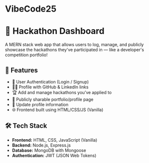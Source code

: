 # VibeCode25
# 🚀 Hackathon Dashboard

A MERN stack web app that allows users to log, manage, and publicly showcase the hackathons they've participated in — like a developer's competition portfolio!

## 🌟 Features

- 🔐 User Authentication (Login / Signup)
- 🧑‍💼 Profile with GitHub & LinkedIn links
- 🏆 Add and manage hackathons you’ve applied to
- 🪪 Publicly sharable portfolio/profile page
- 📝 Update profile information
- 🌐 Frontend built using HTML/CSS/JS (Vanilla)

## 🛠️ Tech Stack

- **Frontend:** HTML, CSS, JavaScript (Vanilla)
- **Backend:** Node.js, Express.js
- **Database:** MongoDB with Mongoose
- **Authentication:** JWT (JSON Web Tokens)


